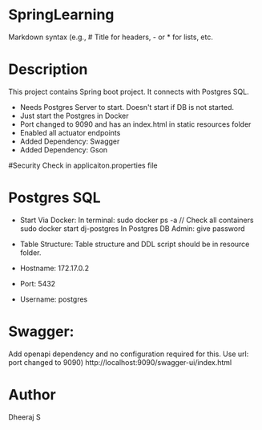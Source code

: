 # SpringLearning
Markdown syntax (e.g., # Title for headers, - or * for lists, etc.

# Description
This project contains Spring boot project.
It connects with Postgres SQL.
 * Needs Postgres Server to start. Doesn't start if DB is not started.
 * Just start the Postgres in Docker
 * Port changed to 9090 and has an index.html in static resources folder
 * Enabled all actuator endpoints
 * Added Dependency: Swagger
 * Added Dependency: Gson

#Security
Check in applicaiton.properties file

# Postgres SQL
* Start Via Docker: 
In terminal: sudo docker ps -a // Check all containers
sudo docker start dj-postgres
In Postgres DB Admin: give password

* Table Structure:
Table structure and DDL script should be in resource folder.
* Hostname: 172.17.0.2
* Port: 5432
* Username: postgres

# Swagger:
Add openapi dependency and no configuration required for this. 
Use url: port changed to 9090) http://localhost:9090/swagger-ui/index.html


# Author
Dheeraj S